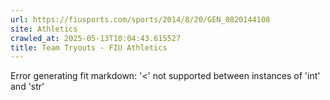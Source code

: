 ```yaml
---
url: https://fiusports.com/sports/2014/8/20/GEN_0820144108
site: Athletics
crawled_at: 2025-05-13T10:04:43.615527
title: Team Tryouts - FIU Athletics
---
```


Error generating fit markdown: '<' not supported between instances of 'int' and 'str'